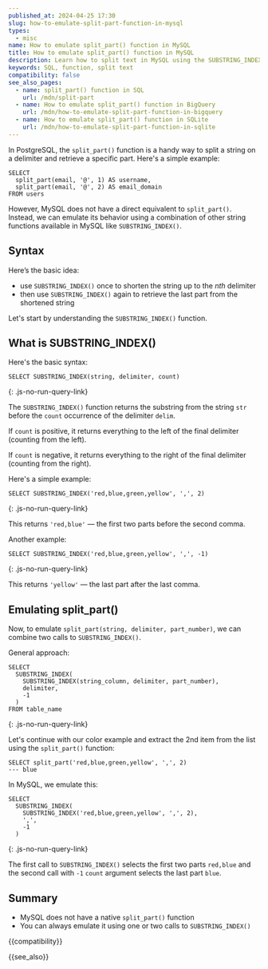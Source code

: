 ```yaml
---
published_at: 2024-04-25 17:30
slug: how-to-emulate-split-part-function-in-mysql
types:
  - misc
name: How to emulate split_part() function in MySQL
title: How to emulate split_part() function in MySQL
description: Learn how to split text in MySQL using the SUBSTRING_INDEX() function.
keywords: SQL, function, split text
compatibility: false
see_also_pages:
  - name: split_part() function in SQL
    url: /mdn/split-part
  - name: How to emulate split_part() function in BigQuery
    url: /mdn/how-to-emulate-split-part-function-in-bigquery
  - name: How to emulate split_part() function in SQLite
    url: /mdn/how-to-emulate-split-part-function-in-sqlite
---
```


In PostgreSQL, the `split_part()` function is a handy way to split a string on a delimiter and retrieve a specific part. Here's a simple example:

~~~pgsql
SELECT
  split_part(email, '@', 1) AS username,
  split_part(email, '@', 2) AS email_domain
FROM users
~~~

However, MySQL does not have a direct equivalent to `split_part()`. Instead, we can emulate its behavior using a combination of other string functions available in MySQL like `SUBSTRING_INDEX()`.

## Syntax

Here’s the basic idea:

* use `SUBSTRING_INDEX()` once to shorten the string up to the *nth* delimiter
* then use `SUBSTRING_INDEX()` again to retrieve the last part from the shortened string

Let's start by understanding the `SUBSTRING_INDEX()` function.

## What is SUBSTRING_INDEX()

Here's the basic syntax:

~~~pgsql
SELECT SUBSTRING_INDEX(string, delimiter, count)
~~~
{: .js-no-run-query-link}

The `SUBSTRING_INDEX()` function returns the substring from the string `str` before the `count` occurrence of the delimiter `delim`.

If `count` is positive, it returns everything to the left of the final delimiter (counting from the left).

If `count` is negative, it returns everything to the right of the final delimiter (counting from the right).

Here's a simple example:

~~~pgsql
SELECT SUBSTRING_INDEX('red,blue,green,yellow', ',', 2)
~~~
{: .js-no-run-query-link}

This returns `'red,blue'` — the first two parts before the second comma.

Another example:

~~~pgsql
SELECT SUBSTRING_INDEX('red,blue,green,yellow', ',', -1)
~~~
{: .js-no-run-query-link}

This returns `'yellow'` — the last part after the last comma.

## Emulating split_part()

Now, to emulate `split_part(string, delimiter, part_number)`, we can combine two calls to `SUBSTRING_INDEX()`.

General approach:

~~~pgsql
SELECT
  SUBSTRING_INDEX(
    SUBSTRING_INDEX(string_column, delimiter, part_number),
    delimiter,
    -1
  )
FROM table_name
~~~
{: .js-no-run-query-link}

Let's continue with our color example and extract the 2nd item from the list using the `split_part()` function:

~~~pgsql
SELECT split_part('red,blue,green,yellow', ',', 2)
--- blue
~~~

In MySQL, we emulate this:

~~~pgsql
SELECT
  SUBSTRING_INDEX(
    SUBSTRING_INDEX('red,blue,green,yellow', ',', 2),
    ',',
    -1
  )
~~~
{: .js-no-run-query-link}

The first call to `SUBSTRING_INDEX()` selects the first two parts `red,blue` and the second call with `-1` `count` argument selects the last part `blue`.

## Summary

* MySQL does not have a native `split_part()` function
* You can always emulate it using one or two calls to `SUBSTRING_INDEX()`

{{compatibility}}

{{see_also}}
